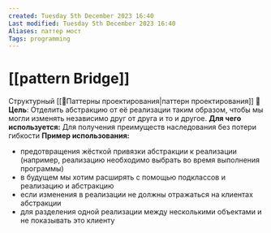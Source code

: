 ```yaml
---
created: Tuesday 5th December 2023 16:40
Last modified: Tuesday 5th December 2023 16:40
Aliases: паттер мост
Tags: programming
---
```


# [[pattern Bridge]]

Структурный [[📙Паттерны проектирования|паттерн проектирования]]
📌**Цель**: Отделить абстракцию от её реализации таким образом, чтобы мы могли изменять независимо друг от друга и то и другое.
**Для чего используется:** Для получения преимуществ наследования без потери гибкости
**Пример использования:** 
- предотвращения жёсткой привязки абстракции к реализации (например, реализацию необходимо выбрать во время выполнения программы)
- в будущем мы хотим расширять с помощью подклассов и реализацию и абстракцию
- если изменения в реализации не должны отражаться на клиентах абстракции
- для разделения одной реализации между несколькими объектами и не показывать это клиенту


